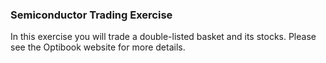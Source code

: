 ### Semiconductor Trading Exercise

In this exercise you will trade a double-listed basket and its stocks. Please see the Optibook website for more details.

